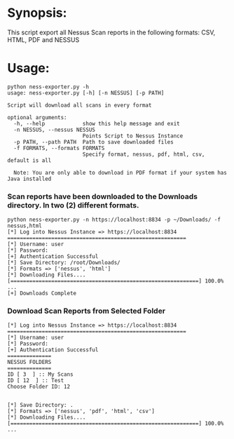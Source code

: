 # Synopsis:

This script export all Nessus Scan reports in the following formats: CSV, HTML, PDF and NESSUS

# Usage:

```
python ness-exporter.py -h
usage: ness-exporter.py [-h] [-n NESSUS] [-p PATH]

Script will download all scans in every format

optional arguments:
  -h, --help            show this help message and exit
  -n NESSUS, --nessus NESSUS
                        Points Script to Nessus Instance
  -p PATH, --path PATH  Path to save downloaded files
  -f FORMATS, --formats FORMATS
                        Specify format, nessus, pdf, html, csv, default is all

  Note: You are only able to download in PDF format if your system has Java installed
```
### Scan reports have been downloaded to the Downloads directory. In two (2) different formats.

```
python ness-exporter.py -n https://localhost:8834 -p ~/Downloads/ -f nessus,html
[*] Log into Nessus Instance => https://localhost:8834
=========================================================
[*] Username: user
[*] Password: 
[+] Authentication Successful
[*] Save Directory: /root/Downloads/
[*] Formats => ['nessus', 'html']
[*] Downloading Files....
[============================================================] 100.0% ...
[+] Downloads Complete

```

### Download Scan Reports from Selected Folder

```
[*] Log into Nessus Instance => https://localhost:8834
=========================================================
[*] Username: user
[*] Password: 
[+] Authentication Successful
==============
NESSUS FOLDERS 
==============
ID [ 3  ] :: My Scans
ID [ 12  ] :: Test
Choose Folder ID: 12


[*] Save Directory: .
[*] Formats => ['nessus', 'pdf', 'html', 'csv']
[*] Downloading Files....
[============================================================] 100.0% ...

```







